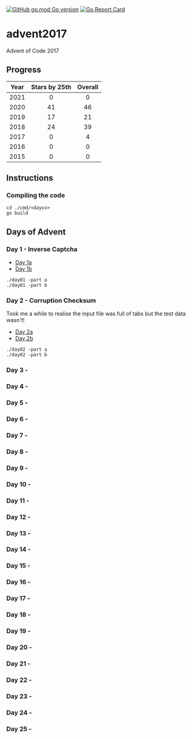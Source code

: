[![GitHub go.mod Go version](https://img.shields.io/github/go-mod/go-version/notthehoople/advent2017?color=blueviolet)](https://golang.org/doc/go1.17) [![Go Report Card](https://goreportcard.com/badge/github.com/notthehoople/advent2017)](https://goreportcard.com/report/github.com/notthehoople/advent2017)

# advent2017
Advent of Code 2017

## Progress
| Year  | Stars by 25th | Overall |
| :---: | :-----------: | :-----: |
| 2021 | 0  | 0  |
| 2020 | 41 | 46 |
| 2019 | 17 | 21 |
| 2018 | 24 | 39 |
| 2017 | 0  | 4  |
| 2016 | 0  | 0  |
| 2015 | 0  | 0  |

## Instructions

### Compiling the code

```
cd ./cmd/<dayxx>
go build
```

## Days of Advent

### Day 1 - Inverse Captcha

+ [Day 1a](cmd/day01/day01.go)
+ [Day 1b](cmd/day01/day01.go)

```
./day01 -part a
./day01 -part b
```

### Day 2 - Corruption Checksum

Took me a while to realise the input file was full of tabs but the test data wasn't!

+ [Day 2a](cmd/day02/day02.go)
+ [Day 2b](cmd/day02/day02.go)

```
./day02 -part a
./day02 -part b
```

### Day 3 - 
### Day 4 - 
### Day 5 - 
### Day 6 - 
### Day 7 - 
### Day 8 - 
### Day 9 - 
### Day 10 - 
### Day 11 - 
### Day 12 - 
### Day 13 - 
### Day 14 - 
### Day 15 - 
### Day 16 - 
### Day 17 - 
### Day 18 - 
### Day 19 - 
### Day 20 - 
### Day 21 - 
### Day 22 - 
### Day 23 - 
### Day 24 - 
### Day 25 - 
